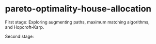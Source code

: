 # pareto-optimality-house-allocation

First stage: 
Exploring augmenting paths, maximum matching algorithms, and Hopcroft-Karp.

Second stage:
